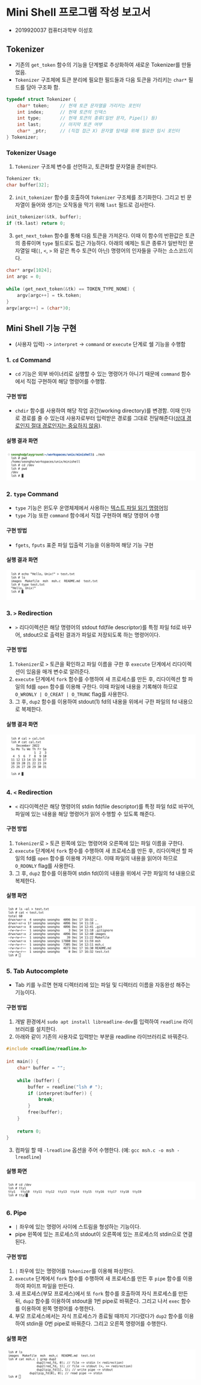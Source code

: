 # Mini Shell 프로그램 작성 보고서
* 2019920037 컴퓨터과학부 이성호

## Tokenizer
* 기존의 `get_token` 함수의 기능을 단계벌로 추상화하여 새로운 Tokenizer를 만들었음.
* `Tokenizer` 구조체에 토큰 분리에 필요한 필드들과 다음 토큰을 가리키는 `char*` 필드를 담아 구조화 함.
```c
typedef struct Tokenizer {
    char* token;    // 현재 토큰 문자열을 가리키는 포인터
    int index;      // 현재 토큰의 인덱스
    int type;       // 현재 토큰의 종류(일반 문자, Pipe(|) 등)
    int last;       // 마지막 토큰 여부
    char* _ptr;     // (직접 접근 X) 문자열 탐색을 위해 필요한 임시 포인터
} Tokenizer;
```
### Tokenizer Usage
1. `Tokenizer` 구조체 변수를 선언하고, 토큰화할 문자열을 준비한다.
```c
Tokenizer tk;
char buffer[32];
```
2. `init_tokenizer` 함수를 호출하여 `Tokenizer` 구조체를 초기화한다. 그리고 빈 문자열이 들어와 생기는 오작동을 막기 위해 `last` 필드로 검사한다.
```c
init_tokenizer(&tk, buffer);
if (tk.last) return 0;
```
3. `get_next_token` 함수를 통해 다음 토큰을 가져온다. 이때 이 함수의 반환값은 토큰의 종류이며 `type` 필드로도 접근 가능하다. 아래의 예제는 토큰 종류가 일반적인 문자열일 때(`|`, `<`, `>` 와 같은 특수 토큰이 아닌) 명령어의 인자들을 구하는 소스코드이다.
```c
char* argv[1024];
int argc = 0;

while (get_next_token(&tk) == TOKEN_TYPE_NONE) {
    argv[argc++] = tk.token;
}
argv[argc++] = (char*)0;
```

## Mini Shell 기능 구현
* (사용자 입력) -> `interpret` -> `command` or `execute` 단계로 쉘 기능을 수행함

### 1. `cd` Command
* `cd` 기능은 외부 바이너리로 실행할 수 있는 명령어가 아니기 때문에 `command` 함수에서 직접 구현하여 해당 명령어를 수행함.

#### 구현 방법
* `chdir` 함수를 사용하여 해당 작업 공간(working directory)를 변경함. 이때 인자로 경로를 줄 수 있는데 사용자로부터 입력받은 경로를 그대로 전달해준다([상대 경로인지 절대 경로인지는 중요하지 않음](https://stackoverflow.com/questions/4998530/can-chdir-accept-relative-paths)).

#### 실행 결과 화면
![cd screenshot](./images/cd.png)

### 2. `type` Command
* `type` 기능은 윈도우 운영체제에서 사용하는 [텍스트 파일 읽기 명령어](https://learn.microsoft.com/en-us/windows-server/administration/windows-commands/type)임
* `type` 기능 또한 `command` 함수에서 직접 구현하여 해당 명령어 수행

#### 구현 방법
* `fgets`, `fputs` 표준 파일 입출력 기능을 이용하여 해당 기능 구현

#### 실행 결과 화면
![type screenshot](./images/type.png)

### 3. `>` Redirection
* `>` 리다이렉션은 해당 명령어의 stdout fd(file descriptor)를 특정 파일 fd로 바꾸어, stdout으로 출력된 결과가 파일로 저장되도록 하는 명령어이다.

#### 구현 방법
1. `Tokenizer`로 `>` 토큰을 확인하고 파일 이름을 구한 후 `execute` 단계에서 리다이렉션이 있음을 매개 변수로 알려준다.
2. `execute` 단계에서 `fork` 함수를 수행하여 새 프로세스를 만든 후, 리다이렉션 할 파일의 fd를 `open` 함수를 이용해 구한다. 이때 파일에 내용을 기록해야 하므로 `O_WRONLY | O_CREAT | O_TRUNC` flag를 사용한다.
3. 그 후, `dup2` 함수를 이용하여 stdout(1) fd의 내용을 위에서 구한 파일의 fd 내용으로 복제한다.

#### 실행 결과 화면
![right screenshot](./images/right.png)

### 4. `<` Redirection
* `<` 리다이렉션은 해당 명령어의 stdin fd(file descriptor)를 특정 파일 fd로 바꾸어, 파일에 있는 내용을 해당 명령어가 읽어 수행할 수 있도록 해준다.

#### 구현 방법
1. `Tokenizer`로 `>` 토큰 왼쪽에 있는 명령어와 오른쪽에 있는 파일 이름을 구한다.
2. `execute` 단계에서 `fork` 함수를 수행하여 새 프로세스를 만든 후, 리다이렉션 할 파일의 fd를 `open` 함수를 이용해 가져온다. 이때 파일의 내용을 읽어야 하므로 `O_RDONLY` flag를 사용한다.
3. 그 후, `dup2` 함수를 이용하여 stdin fd(0)의 내용을 위에서 구한 파일의 fd 내용으로 복제한다.

#### 실행 화면
![left screenshot](./images/left.png)

### 5. Tab Autocomplete
* Tab 키를 누르면 현재 디렉터리에 있는 파일 및 디렉터리 이름을 자동완성 해주는 기능이다.

#### 구현 방법
1. 개발 환경에서 `sudo apt install libreadline-dev`를 입력하여 `readline` 라이브러리를 설치한다.
2. 아래와 같이 기존의 사용자로 입력받는 부분을 readline 라이브러리로 바꿔준다. 
```c
#include <readline/readline.h>

int main() {
    char* buffer = "";

    while (buffer) {
        buffer = readline("lsh # ");
        if (interpret(buffer)) {
            break;
        }
        free(buffer);
    }

    return 0;
}
```
3. 컴파일 할 때 `-lreadline` 옵션을 주어 수행한다. (예: `gcc msh.c -o msh -lreadline`)

#### 실행 화면
![autocomplete screenshot](./images/autocomplete.png)

### 6. Pipe
* `|` 좌우에 있는 명령어 사이에 스트림을 형성하는 기능이다.
* pipe 왼쪽에 있는 프로세스의 stdout이 오른쪽에 있는 프로세스의 stdin으로 연결된다.

#### 구현 방법
1. `|` 좌우에 있는 명령어를 `Tokenizer`를 이용해 파싱한다.
2. `execute` 단계에서 `fork` 함수를 수행하여 새 프로세스를 만든 후 `pipe` 함수를 이용하여 파이프 파일을 만든다.
3. 새 프로세스(부모 프로세스)에서 또 `fork` 함수를 호출하여 자식 프로세스를 만든 뒤, `dup2` 함수를 이용하여 stdout을 1번 pipe로 바꿔준다. 그리고 나서 `exec` 함수를 이용하여 왼쪽 명령어를 수행한다.
4. 부모 프로세스에서는 자식 프로세스가 종료될 때까지 기다렸다가 `dup2` 함수를 이용하여 stdin을 0번 pipe로 바꿔준다. 그리고 오른쪽 명령어를 수행한다.

#### 실행 화면
![pipe screenshot](./images/pipe.png)
